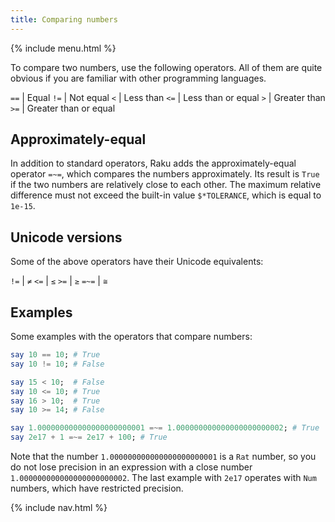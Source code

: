 ```yaml
---
title: Comparing numbers
---
```


{% include menu.html %}

To compare two numbers, use the following operators. All of them are quite obvious if you are familiar with other programming languages.

`==` | Equal
`!=` | Not equal
`<` | Less than
`<=` | Less than or equal
`>` | Greater than
`>=` | Greater than or equal

## Approximately-equal

In addition to standard operators, Raku adds the approximately-equal operator `=~=`, which compares the numbers approximately. Its result is `True` if the two numbers are relatively close to each other. The maximum relative difference must not exceed the built-in value `$*TOLERANCE`, which is equal to `1e-15`.

## Unicode versions

Some of the above operators have their Unicode equivalents:

`!=` | `≠`
`<=` | `≤` 
`>=` | `≥`
`=~=` | `≅`

## Examples

Some examples with the operators that compare numbers:

```raku
say 10 == 10; # True
say 10 != 10; # False

say 15 < 10;  # False
say 10 <= 10; # True
say 16 > 10;  # True
say 10 >= 14; # False

say 1.000000000000000000000001 =~= 1.000000000000000000000002; # True
say 2e17 + 1 =~= 2e17 + 100; # True
```

Note that the number `1.000000000000000000000001` is a `Rat` number, so you do not lose precision in an expression with a close number `1.000000000000000000000002`. The last example with `2e17` operates with `Num` numbers, which have restricted precision.

{% include nav.html %}
